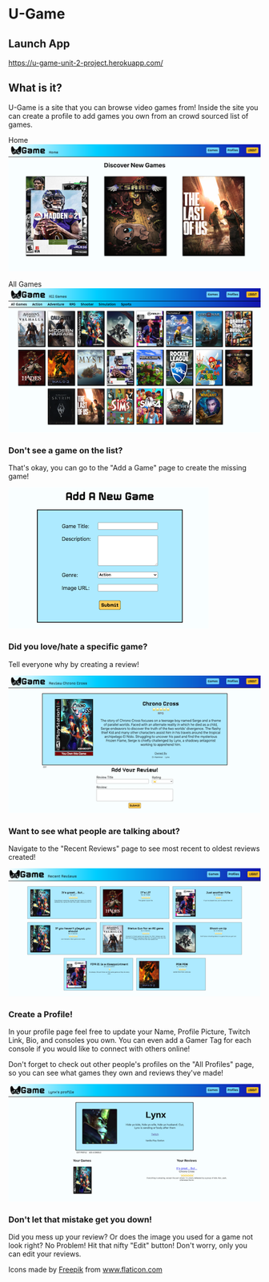 # U-Game #

## Launch App ##

https://u-game-unit-2-project.herokuapp.com/

## What is it? ##

U-Game is a site that you can browse video games from! Inside the site you can create a profile to add games you own from an crowd sourced list of games. 

Home<br>
![alt text](./public/images/readmeImgs/index-page.png)

All Games<br>
![alt text](./public/images/readmeImgs/games-index.png)


### Don't see a game on the list? 
That's okay, you can go to the "Add a Game" page to create the missing game!<br>

![alt text](./public/images/readmeImgs/add-game.png)


### Did you love/hate a specific game?
Tell everyone why by creating a review!<br>

![alt text](./public/images/readmeImgs/add-review.png)


### Want to see what people are talking about? 
Navigate to the "Recent Reviews" page to see most recent to oldest reviews created!<br>

![alt text](./public/images/readmeImgs/review-index.png)


### Create a Profile!
In your profile page feel free to update your Name, Profile Picture, Twitch Link, Bio, and consoles you own. You can even add a Gamer Tag for each console if you would like to connect with others online!

Don't forget to check out other people's profiles on the "All Profiles" page, so you can see what games they own and reviews they've made!<br>

![alt text](./public/images/readmeImgs/profile-show.png)


### Don't let that mistake get you down!
Did you mess up your review? Or does the image you used for a game not look right? No Problem! Hit that nifty "Edit" button! Don't worry, only you can edit your reviews.





<div>Icons made by <a href="https://www.freepik.com" title="Freepik">Freepik</a> from <a href="https://www.flaticon.com/" title="Flaticon">www.flaticon.com</a></div>